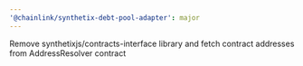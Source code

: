 ```yaml
---
'@chainlink/synthetix-debt-pool-adapter': major
---
```


Remove synthetixjs/contracts-interface library and fetch contract addresses from AddressResolver contract
